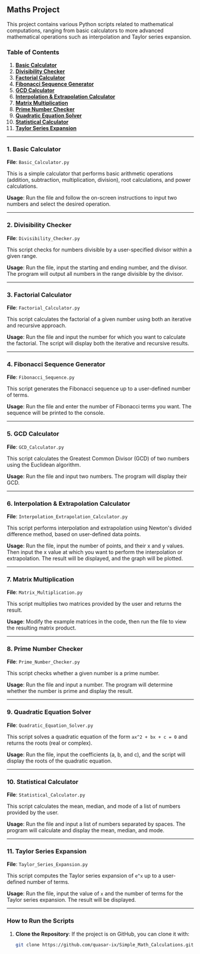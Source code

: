 ## Maths Project

This project contains various Python scripts related to mathematical computations, ranging from basic calculators to more advanced mathematical operations such as interpolation and Taylor series expansion.

### Table of Contents
1. **[Basic Calculator](#basic-calculator)**
2. **[Divisibility Checker](#divisibility-checker)**
3. **[Factorial Calculator](#factorial-calculator)**
4. **[Fibonacci Sequence Generator](#fibonacci-sequence-generator)**
5. **[GCD Calculator](#gcd-calculator)**
6. **[Interpolation & Extrapolation Calculator](#interpolation--extrapolation-calculator)**
7. **[Matrix Multiplication](#matrix-multiplication)**
8. **[Prime Number Checker](#prime-number-checker)**
9. **[Quadratic Equation Solver](#quadratic-equation-solver)**
10. **[Statistical Calculator](#statistical-calculator)**
11. **[Taylor Series Expansion](#taylor-series-expansion)**

---

### 1. **Basic Calculator**
**File**: `Basic_Calculator.py`

This is a simple calculator that performs basic arithmetic operations (addition, subtraction, multiplication, division), root calculations, and power calculations.

**Usage**:
Run the file and follow the on-screen instructions to input two numbers and select the desired operation.

---

### 2. **Divisibility Checker**
**File**: `Divisibility_Checker.py`

This script checks for numbers divisible by a user-specified divisor within a given range.

**Usage**:
Run the file, input the starting and ending number, and the divisor. The program will output all numbers in the range divisible by the divisor.

---

### 3. **Factorial Calculator**
**File**: `Factorial_Calculator.py`

This script calculates the factorial of a given number using both an iterative and recursive approach.

**Usage**:
Run the file and input the number for which you want to calculate the factorial. The script will display both the iterative and recursive results.

---

### 4. **Fibonacci Sequence Generator**
**File**: `Fibonacci_Sequence.py`

This script generates the Fibonacci sequence up to a user-defined number of terms.

**Usage**:
Run the file and enter the number of Fibonacci terms you want. The sequence will be printed to the console.

---

### 5. **GCD Calculator**
**File**: `GCD_Calculator.py`

This script calculates the Greatest Common Divisor (GCD) of two numbers using the Euclidean algorithm.

**Usage**:
Run the file and input two numbers. The program will display their GCD.

---

### 6. **Interpolation & Extrapolation Calculator**
**File**: `Interpolation_Extrapolation_Calculator.py`

This script performs interpolation and extrapolation using Newton's divided difference method, based on user-defined data points.

**Usage**:
Run the file, input the number of points, and their x and y values. Then input the x value at which you want to perform the interpolation or extrapolation. The result will be displayed, and the graph will be plotted.

---

### 7. **Matrix Multiplication**
**File**: `Matrix_Multiplication.py`

This script multiplies two matrices provided by the user and returns the result.

**Usage**:
Modify the example matrices in the code, then run the file to view the resulting matrix product.

---

### 8. **Prime Number Checker**
**File**: `Prime_Number_Checker.py`

This script checks whether a given number is a prime number.

**Usage**:
Run the file and input a number. The program will determine whether the number is prime and display the result.

---

### 9. **Quadratic Equation Solver**
**File**: `Quadratic_Equation_Solver.py`

This script solves a quadratic equation of the form `ax^2 + bx + c = 0` and returns the roots (real or complex).

**Usage**:
Run the file, input the coefficients (a, b, and c), and the script will display the roots of the quadratic equation.

---

### 10. **Statistical Calculator**
**File**: `Statistical_Calculator.py`

This script calculates the mean, median, and mode of a list of numbers provided by the user.

**Usage**:
Run the file and input a list of numbers separated by spaces. The program will calculate and display the mean, median, and mode.

---

### 11. **Taylor Series Expansion**
**File**: `Taylor_Series_Expansion.py`

This script computes the Taylor series expansion of `e^x` up to a user-defined number of terms.

**Usage**:
Run the file, input the value of `x` and the number of terms for the Taylor series expansion. The result will be displayed.

---

### How to Run the Scripts

1. **Clone the Repository**:
   If the project is on GitHub, you can clone it with:
   
   ```bash
   git clone https://github.com/quasar-ix/Simple_Math_Calculations.git

